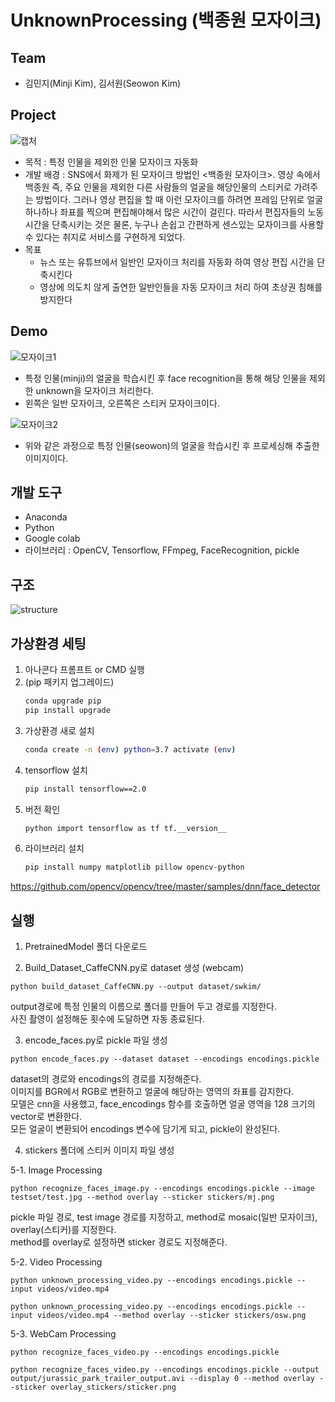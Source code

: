 # UnknownProcessing (백종원 모자이크)

## Team
* 김민지(Minji Kim), 김서원(Seowon Kim)

## Project
![캡처](https://user-images.githubusercontent.com/67955977/131096230-5f90b499-bade-4e01-90d7-8a7b0c1e51dc.PNG)
* 목적 : 특정 인물을 제외한 인물 모자이크 자동화
* 개발 배경 : SNS에서 화제가 된 모자이크 방법인 <백종원 모자이크>. 영상 속에서 백종원 즉, 주요 인물을 제외한 다른 사람들의 얼굴을 해당인물의 스티커로 가려주는 방법이다. 그러나 영상 편집을 할 때 이런 모자이크를 하려면 프레임 단위로 얼굴 하나하나 좌표를 찍으며 편집해야해서 많은 시간이 걸린다. 따라서 편집자들의 노동 시간을 단축시키는 것은 물론, 누구나 손쉽고 간편하게 센스있는 모자이크를 사용할 수 있다는 취지로 서비스를 구현하게 되었다.
* 목표
    * 뉴스 또는 유튜브에서 일반인 모자이크 처리를 자동화 하여 영상 편집 시간을 단축시킨다
    * 영상에 의도치 않게 출연한 일반인들을 자동 모자이크 처리 하여 초상권 침해를 방지한다


## Demo
![모자이크1](https://user-images.githubusercontent.com/67955977/131105868-b3a15009-d455-40e5-a56b-79726225b521.PNG)
* 특정 인물(minji)의 얼굴을 학습시킨 후 face recognition을 통해 해당 인물을 제외한 unknown을 모자이크 처리한다.
* 왼쪽은 일반 모자이크, 오른쪽은 스티커 모자이크이다.
   
   
![모자이크2](https://user-images.githubusercontent.com/67955977/131106432-b76cab82-91f2-4519-9301-44deb8b64fb7.PNG)
* 위와 같은 과정으로 특정 인물(seowon)의 얼굴을 학습시킨 후 프로세싱해 추출한 이미지이다. 


## 개발 도구
* Anaconda 
* Python
* Google colab 
* 라이브러리 : OpenCV, Tensorflow, FFmpeg, FaceRecognition, pickle


## 구조
![structure](https://user-images.githubusercontent.com/67955977/131110753-780676cb-7684-419c-9e83-271b36ac632d.PNG)


## 가상환경 세팅

1. 아나콘다 프롬프트 or CMD 실행
2. (pip 패키지 업그레이드)
    ```bash
    conda upgrade pip
    pip install upgrade
    ```
3. 가상환경 새로 설치
    ```bash
    conda create -n (env) python=3.7 activate (env)
    ```
4. tensorflow 설치
    ```bash
    pip install tensorflow==2.0
    ```
5. 버전 확인
    ```bash
    python import tensorflow as tf tf.__version__
    ```
6. 라이브러리 설치
    ```bash
    pip install numpy matplotlib pillow opencv-python
    ```
    
    
https://github.com/opencv/opencv/tree/master/samples/dnn/face_detector

## 실행
1. PretrainedModel 폴더 다운로드   

2. Build_Dataset_CaffeCNN.py로 dataset 생성 (webcam)  
```
python build_dataset_CaffeCNN.py --output dataset/swkim/
```
output경로에 특정 인물의 이름으로 폴더를 만들어 두고 경로를 지정한다.   
사진 촬영이 설정해둔 횟수에 도달하면 자동 종료된다.   

3. encode_faces.py로 pickle 파일 생성  
```
python encode_faces.py --dataset dataset --encodings encodings.pickle
```
dataset의 경로와 encodings의 경로를 지정해준다.  
이미지를 BGR에서 RGB로 변환하고 얼굴에 해당하는 영역의 좌표를 감지한다.  
모델은 cnn을 사용했고, face_encodings 함수를 호출하면 얼굴 영역을 128 크기의 vector로 변환한다.  
모든 얼굴이 변환되어 encodings 변수에 담기게 되고, pickle이 완성된다.  

4. stickers 폴더에 스티커 이미지 파일 생성   

5-1. Image Processing  
```
python recognize_faces_image.py --encodings encodings.pickle --image testset/test.jpg --method overlay --sticker stickers/mj.png
```
pickle 파일 경로, test image 경로를 지정하고, method로 mosaic(일반 모자이크), overlay(스티커)를 지정한다.    
method를 overlay로 설정하면 sticker 경로도 지정해준다.  

5-2. Video Processing  
```
python unknown_processing_video.py --encodings encodings.pickle --input videos/video.mp4
```
```
python unknown_processing_video.py --encodings encodings.pickle --input videos/video.mp4 --method overlay --sticker stickers/osw.png
```

5-3. WebCam Processing  
```
python recognize_faces_video.py --encodings encodings.pickle
```
```
python recognize_faces_video.py --encodings encodings.pickle --output output/jurassic_park_trailer_output.avi --display 0 --method overlay --sticker overlay_stickers/sticker.png
```
